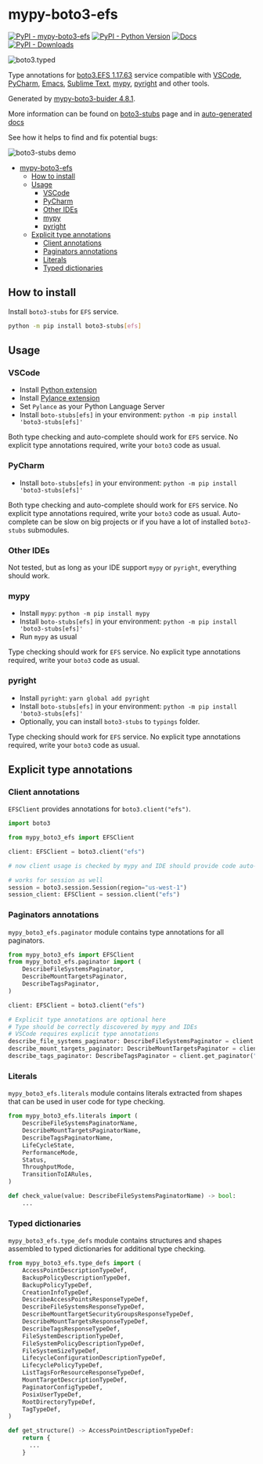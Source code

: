 # mypy-boto3-efs

[![PyPI - mypy-boto3-efs](https://img.shields.io/pypi/v/mypy-boto3-efs.svg?color=blue)](https://pypi.org/project/mypy-boto3-efs)
[![PyPI - Python Version](https://img.shields.io/pypi/pyversions/mypy-boto3-efs.svg?color=blue)](https://pypi.org/project/mypy-boto3-efs)
[![Docs](https://img.shields.io/readthedocs/mypy-boto3-builder.svg?color=blue)](https://mypy-boto3-builder.readthedocs.io/)
[![PyPI - Downloads](https://img.shields.io/pypi/dw/mypy-boto3-efs?color=blue)](https://pypistats.org/packages/mypy-boto3-efs)

![boto3.typed](https://github.com/vemel/mypy_boto3_builder/raw/master/logo.png)

Type annotations for
[boto3.EFS 1.17.63](https://boto3.amazonaws.com/v1/documentation/api/1.17.63/reference/services/efs.html#EFS) service
compatible with
[VSCode](https://code.visualstudio.com/),
[PyCharm](https://www.jetbrains.com/pycharm/),
[Emacs](https://www.gnu.org/software/emacs/),
[Sublime Text](https://www.sublimetext.com/),
[mypy](https://github.com/python/mypy),
[pyright](https://github.com/microsoft/pyright)
and other tools.

Generated by [mypy-boto3-buider 4.8.1](https://github.com/vemel/mypy_boto3_builder).

More information can be found on [boto3-stubs](https://pypi.org/project/boto3-stubs/) page and in
[auto-generated docs](https://github.com/vemel/mypy_boto3_builder/service_docs/mypy_boto3_efs/README.md)

See how it helps to find and fix potential bugs:

![boto3-stubs demo](https://github.com/vemel/mypy_boto3_builder/raw/master/demo.gif)

- [mypy-boto3-efs](#mypy-boto3-efs)
  - [How to install](#how-to-install)
  - [Usage](#usage)
    - [VSCode](#vscode)
    - [PyCharm](#pycharm)
    - [Other IDEs](#other-ides)
    - [mypy](#mypy)
    - [pyright](#pyright)
  - [Explicit type annotations](#explicit-type-annotations)
    - [Client annotations](#client-annotations)
    - [Paginators annotations](#paginators-annotations)
    - [Literals](#literals)
    - [Typed dictionaries](#typed-dictionaries)

## How to install

Install `boto3-stubs` for `EFS` service.

```bash
python -m pip install boto3-stubs[efs]
```

## Usage

### VSCode

- Install [Python extension](https://marketplace.visualstudio.com/items?itemName=ms-python.python)
- Install [Pylance extension](https://marketplace.visualstudio.com/items?itemName=ms-python.vscode-pylance)
- Set `Pylance` as your Python Language Server
- Install `boto-stubs[efs]` in your environment: `python -m pip install 'boto3-stubs[efs]'`

Both type checking and auto-complete should work for `EFS` service.
No explicit type annotations required, write your `boto3` code as usual.

### PyCharm

- Install `boto-stubs[efs]` in your environment: `python -m pip install 'boto3-stubs[efs]'`

Both type checking and auto-complete should work for `EFS` service.
No explicit type annotations required, write your `boto3` code as usual.
Auto-complete can be slow on big projects or if you have a lot of installed `boto3-stubs` submodules.

### Other IDEs

Not tested, but as long as your IDE support `mypy` or `pyright`, everything should work.

### mypy

- Install `mypy`: `python -m pip install mypy`
- Install `boto-stubs[efs]` in your environment: `python -m pip install 'boto3-stubs[efs]'`
- Run `mypy` as usual

Type checking should work for `EFS` service.
No explicit type annotations required, write your `boto3` code as usual.

### pyright

- Install `pyright`: `yarn global add pyright`
- Install `boto-stubs[efs]` in your environment: `python -m pip install 'boto3-stubs[efs]'`
- Optionally, you can install `boto3-stubs` to `typings` folder.

Type checking should work for `EFS` service.
No explicit type annotations required, write your `boto3` code as usual.

## Explicit type annotations

### Client annotations

`EFSClient` provides annotations for `boto3.client("efs")`.

```python
import boto3

from mypy_boto3_efs import EFSClient

client: EFSClient = boto3.client("efs")

# now client usage is checked by mypy and IDE should provide code auto-complete

# works for session as well
session = boto3.session.Session(region="us-west-1")
session_client: EFSClient = session.client("efs")
```

### Paginators annotations

`mypy_boto3_efs.paginator` module contains type annotations for all paginators.

```python
from mypy_boto3_efs import EFSClient
from mypy_boto3_efs.paginator import (
    DescribeFileSystemsPaginator,
    DescribeMountTargetsPaginator,
    DescribeTagsPaginator,
)

client: EFSClient = boto3.client("efs")

# Explicit type annotations are optional here
# Type should be correctly discovered by mypy and IDEs
# VSCode requires explicit type annotations
describe_file_systems_paginator: DescribeFileSystemsPaginator = client.get_paginator("describe_file_systems")
describe_mount_targets_paginator: DescribeMountTargetsPaginator = client.get_paginator("describe_mount_targets")
describe_tags_paginator: DescribeTagsPaginator = client.get_paginator("describe_tags")
```







### Literals

`mypy_boto3_efs.literals` module contains literals extracted from shapes
that can be used in user code for type checking.

```python
from mypy_boto3_efs.literals import (
    DescribeFileSystemsPaginatorName,
    DescribeMountTargetsPaginatorName,
    DescribeTagsPaginatorName,
    LifeCycleState,
    PerformanceMode,
    Status,
    ThroughputMode,
    TransitionToIARules,
)

def check_value(value: DescribeFileSystemsPaginatorName) -> bool:
    ...
```



### Typed dictionaries

`mypy_boto3_efs.type_defs` module contains structures and shapes assembled
to typed dictionaries for additional type checking.

```python
from mypy_boto3_efs.type_defs import (
    AccessPointDescriptionTypeDef,
    BackupPolicyDescriptionTypeDef,
    BackupPolicyTypeDef,
    CreationInfoTypeDef,
    DescribeAccessPointsResponseTypeDef,
    DescribeFileSystemsResponseTypeDef,
    DescribeMountTargetSecurityGroupsResponseTypeDef,
    DescribeMountTargetsResponseTypeDef,
    DescribeTagsResponseTypeDef,
    FileSystemDescriptionTypeDef,
    FileSystemPolicyDescriptionTypeDef,
    FileSystemSizeTypeDef,
    LifecycleConfigurationDescriptionTypeDef,
    LifecyclePolicyTypeDef,
    ListTagsForResourceResponseTypeDef,
    MountTargetDescriptionTypeDef,
    PaginatorConfigTypeDef,
    PosixUserTypeDef,
    RootDirectoryTypeDef,
    TagTypeDef,
)

def get_structure() -> AccessPointDescriptionTypeDef:
    return {
      ...
    }
```
